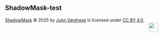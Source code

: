 ShadowMask-test
---

<a href="https://github.com/John-Varghese-EH/ShadowMask">ShadowMask</a> © 2025 by <a href="https://www.linkedin.com/in/john--varghese/">John Varghese</a> is licensed under <a href="https://creativecommons.org/licenses/by/4.0/">CC BY 4.0 <img src="https://mirrors.creativecommons.org/presskit/icons/cc.svg" width="15em"><img src="https://mirrors.creativecommons.org/presskit/icons/by.svg" width="15em"></a> <img src="https://mirrors.creativecommons.org/presskit/buttons/88x31/png/by.png" align="right" height="30em">
